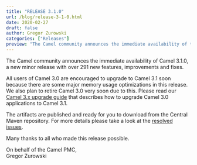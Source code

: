 ```yaml
---
title: "RELEASE 3.1.0"
url: /blog/release-3-1-0.html
date: 2020-02-27
draft: false
author: Gregor Zurowski
categories: ["Releases"]
preview: "The Camel community announces the immediate availability of the new Camel 3.1.0 release"
---
```



The Camel community announces the immediate availability of Camel 3.1.0, a new minor release with over 291 new features, improvements and fixes.

All users of Camel 3.0 are encouraged to upgrade to Camel 3.1 soon because there are some major memory usage optimizations in this release.
We also plan to retire Camel 3.0 very soon due to this.
Please read our [Camel 3.x upgrade guide](https://camel.apache.org/manual/latest/camel-3x-upgrade-guide.html) that describes how to upgrade Camel 3.0 applications to Camel 3.1.

The artifacts are published and ready for you to download from the Central Maven repository. For more details please take a look at the  [resolved issues](/releases/release-3.1.0/#resolved).

Many thanks to all who made this release possible.

On behalf of the Camel PMC,  
Gregor Zurowski
